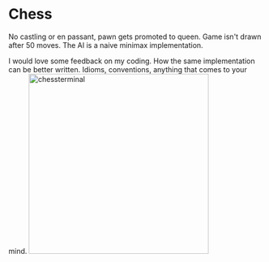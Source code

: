 # Chess

No castling or en passant, pawn gets promoted to queen. Game isn't drawn after 50 moves. The AI is a naive minimax implementation.

I would love some feedback on my coding. How the same implementation can be better written. Idioms, conventions, anything that comes to your mind.
<img width="355" alt="chessterminal" src="https://user-images.githubusercontent.com/56736075/136658735-980eac72-0d1c-4b1e-bf3e-60b1298a7464.png">
